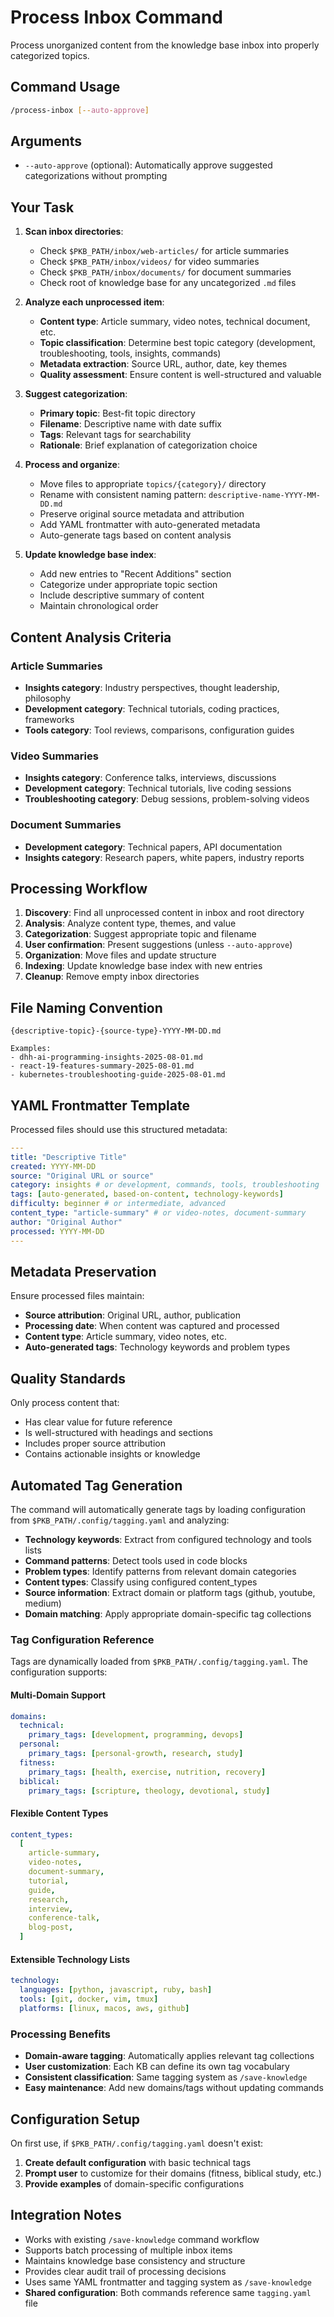 # Process Inbox Command

Process unorganized content from the knowledge base inbox into properly
categorized topics.

## Command Usage

```bash
/process-inbox [--auto-approve]
```

## Arguments

- `--auto-approve` (optional): Automatically approve suggested
  categorizations without prompting

## Your Task

1. **Scan inbox directories**:
   - Check `$PKB_PATH/inbox/web-articles/` for article summaries
   - Check `$PKB_PATH/inbox/videos/` for video summaries
   - Check `$PKB_PATH/inbox/documents/` for document summaries
   - Check root of knowledge base for any uncategorized `.md` files

2. **Analyze each unprocessed item**:
   - **Content type**: Article summary, video notes, technical document, etc.
   - **Topic classification**: Determine best topic category (development,
     troubleshooting, tools, insights, commands)
   - **Metadata extraction**: Source URL, author, date, key themes
   - **Quality assessment**: Ensure content is well-structured and valuable

3. **Suggest categorization**:
   - **Primary topic**: Best-fit topic directory
   - **Filename**: Descriptive name with date suffix
   - **Tags**: Relevant tags for searchability
   - **Rationale**: Brief explanation of categorization choice

4. **Process and organize**:
   - Move files to appropriate `topics/{category}/` directory
   - Rename with consistent naming pattern: `descriptive-name-YYYY-MM-DD.md`
   - Preserve original source metadata and attribution
   - Add YAML frontmatter with auto-generated metadata
   - Auto-generate tags based on content analysis

5. **Update knowledge base index**:
   - Add new entries to "Recent Additions" section
   - Categorize under appropriate topic section
   - Include descriptive summary of content
   - Maintain chronological order

## Content Analysis Criteria

### Article Summaries

- **Insights category**: Industry perspectives, thought leadership, philosophy
- **Development category**: Technical tutorials, coding practices, frameworks
- **Tools category**: Tool reviews, comparisons, configuration guides

### Video Summaries

- **Insights category**: Conference talks, interviews, discussions
- **Development category**: Technical tutorials, live coding sessions
- **Troubleshooting category**: Debug sessions, problem-solving videos

### Document Summaries

- **Development category**: Technical papers, API documentation
- **Insights category**: Research papers, white papers, industry reports

## Processing Workflow

1. **Discovery**: Find all unprocessed content in inbox and root directory
2. **Analysis**: Analyze content type, themes, and value
3. **Categorization**: Suggest appropriate topic and filename
4. **User confirmation**: Present suggestions (unless `--auto-approve`)
5. **Organization**: Move files and update structure
6. **Indexing**: Update knowledge base index with new entries
7. **Cleanup**: Remove empty inbox directories

## File Naming Convention

```text
{descriptive-topic}-{source-type}-YYYY-MM-DD.md

Examples:
- dhh-ai-programming-insights-2025-08-01.md
- react-19-features-summary-2025-08-01.md
- kubernetes-troubleshooting-guide-2025-08-01.md
```

## YAML Frontmatter Template

Processed files should use this structured metadata:

```yaml
---
title: "Descriptive Title"
created: YYYY-MM-DD
source: "Original URL or source"
category: insights # or development, commands, tools, troubleshooting
tags: [auto-generated, based-on-content, technology-keywords]
difficulty: beginner # or intermediate, advanced
content_type: "article-summary" # or video-notes, document-summary
author: "Original Author"
processed: YYYY-MM-DD
---
```

## Metadata Preservation

Ensure processed files maintain:

- **Source attribution**: Original URL, author, publication
- **Processing date**: When content was captured and processed
- **Content type**: Article summary, video notes, etc.
- **Auto-generated tags**: Technology keywords and problem types

## Quality Standards

Only process content that:

- Has clear value for future reference
- Is well-structured with headings and sections
- Includes proper source attribution
- Contains actionable insights or knowledge

## Automated Tag Generation

The command will automatically generate tags by loading configuration from `$PKB_PATH/.config/tagging.yaml` and analyzing:

- **Technology keywords**: Extract from configured technology and tools lists
- **Command patterns**: Detect tools used in code blocks
- **Problem types**: Identify patterns from relevant domain categories
- **Content types**: Classify using configured content_types
- **Source information**: Extract domain or platform tags (github, youtube, medium)
- **Domain matching**: Apply appropriate domain-specific tag collections

### Tag Configuration Reference

Tags are dynamically loaded from `$PKB_PATH/.config/tagging.yaml`. The configuration supports:

#### **Multi-Domain Support**

```yaml
domains:
  technical:
    primary_tags: [development, programming, devops]
  personal:
    primary_tags: [personal-growth, research, study]
  fitness:
    primary_tags: [health, exercise, nutrition, recovery]
  biblical:
    primary_tags: [scripture, theology, devotional, study]
```

#### **Flexible Content Types**

```yaml
content_types:
  [
    article-summary,
    video-notes,
    document-summary,
    tutorial,
    guide,
    research,
    interview,
    conference-talk,
    blog-post,
  ]
```

#### **Extensible Technology Lists**

```yaml
technology:
  languages: [python, javascript, ruby, bash]
  tools: [git, docker, vim, tmux]
  platforms: [linux, macos, aws, github]
```

### Processing Benefits

- **Domain-aware tagging**: Automatically applies relevant tag collections
- **User customization**: Each KB can define its own tag vocabulary
- **Consistent classification**: Same tagging system as `/save-knowledge`
- **Easy maintenance**: Add new domains/tags without updating commands

## Configuration Setup

On first use, if `$PKB_PATH/.config/tagging.yaml` doesn't exist:

1. **Create default configuration** with basic technical tags
2. **Prompt user** to customize for their domains (fitness, biblical study, etc.)
3. **Provide examples** of domain-specific configurations

## Integration Notes

- Works with existing `/save-knowledge` command workflow
- Supports batch processing of multiple inbox items
- Maintains knowledge base consistency and structure
- Provides clear audit trail of processing decisions
- Uses same YAML frontmatter and tagging system as `/save-knowledge`
- **Shared configuration**: Both commands reference same `tagging.yaml` file
